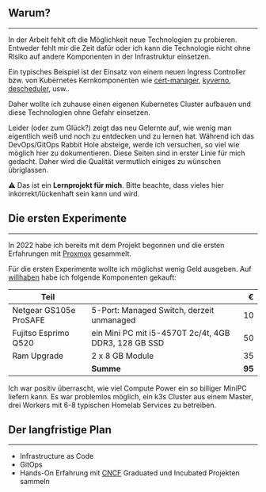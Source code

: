 ## Warum?
---

In der Arbeit fehlt oft die Möglichkeit neue Technologien zu probieren. Entweder fehlt mir die Zeit dafür oder ich kann die Technologie nicht ohne Risiko auf andere Komponenten in der Infrastruktur einsetzen. 

Ein typisches Beispiel ist der Einsatz von einem neuen Ingress Controller bzw. von Kubernetes Kernkomponenten wie [cert-manager](http://cert-manager.io/), [kyverno](https://kyverno.io), [descheduler](https://github.com/kubernetes-sigs/descheduler/), usw.. 

Daher wollte ich zuhause einen eigenen Kubernetes Cluster aufbauen und diese Technologien ohne Gefahr einsetzen. 

Leider (oder zum Glück?) zeigt das neu Gelernte auf, wie wenig man eigentlich weiß und noch zu entdecken und zu lernen hat. Während ich das DevOps/GitOps Rabbit Hole absteige, werde ich versuchen, so viel wie möglich hier zu dokumentieren. Diese Seiten sind in erster Linie für mich gedacht. Daher wird die Qualität vermutlich einiges zu wünschen übriglassen. 

⚠️ Das ist ein **Lernprojekt für mich**. Bitte beachte, dass vieles hier inkorrekt/lückenhaft sein kann und wird.

## Die ersten Experimente
---

In 2022 habe ich bereits mit dem Projekt begonnen und die ersten Erfahrungen mit [Proxmox](https://www.proxmox.com/en/) gesammelt.

Für die ersten Experimente wollte ich möglichst wenig Geld ausgeben. Auf [willhaben](https://willhaben.at) habe ich folgende Komponenten gekauft:

| Teil |  | € |
|----------|-------------|------:|
| Netgear GS105e ProSAFE | 5-Port: Managed Switch, derzeit unmanaged | 10 |
| Fujitso Esprimo Q520 | ein Mini PC mit i5-4570T 2c/4t, 4GB DDR3, 128 GB SSD | 50 |
| Ram Upgrade | 2 x 8 GB Module | 35 |
|  | **Summe** | **95** |

Ich war positiv überrascht, wie viel Compute Power ein so billiger MiniPC liefern kann. Es war problemlos möglich, ein k3s Cluster aus einem Master, drei Workers mit 6-8 typischen Homelab Services zu betreiben.

## Der langfristige Plan
---

* Infrastructure as Code 
* GitOps
* Hands-On Erfahrung mit [CNCF](https://www.cncf.io) Graduated und Incubated Projekten sammeln
